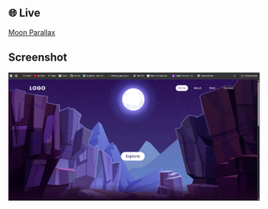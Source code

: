 ## 🌐 Live

[Moon Parallax](https://apple-website-seven-nu.vercel.app)

## Screenshot
![Screenshot](images/sc.png)